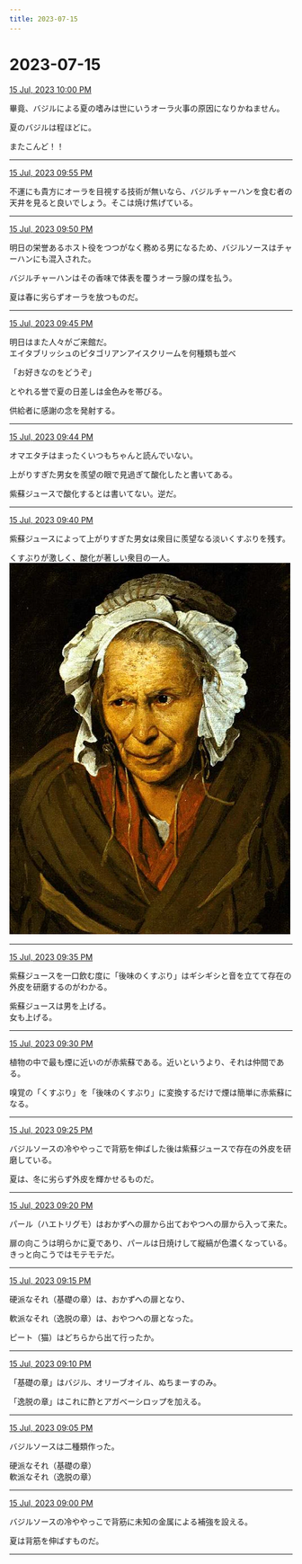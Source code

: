 ```yaml
---
title: 2023-07-15
---
```

# 2023-07-15

[15 Jul, 2023 10:00 PM](https://twitter.com/hirasawa/status/1680200547108790272#m)

畢竟、バジルによる夏の嗜みは世にいうオーラ火事の原因になりかねません。  
  
夏のバジルは程ほどに。  
  
またこんど！！

---

[15 Jul, 2023 09:55 PM](https://twitter.com/hirasawa/status/1680199282585116677#m)

不運にも貴方にオーラを目視する技術が無いなら、バジルチャーハンを食む者の天井を見ると良いでしょう。そこは焼け焦げている。

---

[15 Jul, 2023 09:50 PM](https://twitter.com/hirasawa/status/1680198024218439681#m)

明日の栄誉あるホスト役をつつがなく務める男になるため、バジルソースはチャーハンにも混入された。  
  
バジルチャーハンはその香味で体表を覆うオーラ腺の煤を払う。  
  
夏は春に劣らずオーラを放つものだ。

---

[15 Jul, 2023 09:45 PM](https://twitter.com/hirasawa/status/1680196765973184512#m)

明日はまた人々がご来館だ。  
エイタブリッシュのピタゴリアンアイスクリームを何種類も並べ  
  
「お好きなのをどうぞ」  
  
とやれる誉で夏の日差しは金色みを帯びる。  
  
供給者に感謝の念を発射する。

---

[15 Jul, 2023 09:44 PM](https://twitter.com/hirasawa/status/1680196583634374656#m)

オマエタチはまったくいつもちゃんと読んでいない。  
  
上がりすぎた男女を羨望の眼で見過ぎて酸化したと書いてある。  
  
紫蘇ジュースで酸化するとは書いてない。逆だ。

---

[15 Jul, 2023 09:40 PM](https://twitter.com/hirasawa/status/1680195507648356353#m)

紫蘇ジュースによって上がりすぎた男女は衆目に羨望なる淡いくすぶりを残す。  
  
くすぶりが激しく、酸化が著しい衆目の一人。
![image](images/2023-07-15-6-0.png)

---

[15 Jul, 2023 09:35 PM](https://twitter.com/hirasawa/status/1680194249621643265#m)

紫蘇ジュースを一口飲む度に「後味のくすぶり」はギシギシと音を立てて存在の外皮を研磨するのがわかる。  
  
紫蘇ジュースは男を上げる。  
女も上げる。

---

[15 Jul, 2023 09:30 PM](https://twitter.com/hirasawa/status/1680192993192734721#m)

植物の中で最も煙に近いのが赤紫蘇である。近いというより、それは仲間である。  
  
嗅覚の「くすぶり」を「後味のくすぶり」に変換するだけで煙は簡単に赤紫蘇になる。

---

[15 Jul, 2023 09:25 PM](https://twitter.com/hirasawa/status/1680191732774756354#m)

バジルソースの冷ややっこで背筋を伸ばした後は紫蘇ジュースで存在の外皮を研磨している。  
  
夏は、冬に劣らず外皮を輝かせるものだ。

---

[15 Jul, 2023 09:20 PM](https://twitter.com/hirasawa/status/1680190474848436225#m)

パール（ハエトリグモ）はおかずへの扉から出ておやつへの扉から入って来た。  
  
扉の向こうは明らかに夏であり、パールは日焼けして縦縞が色濃くなっている。きっと向こうではモテモテだ。

---

[15 Jul, 2023 09:15 PM](https://twitter.com/hirasawa/status/1680189216532365318#m)

硬派なそれ（基礎の章）は、おかずへの扉となり、  
  
軟派なそれ（逸脱の章）は、おやつへの扉となった。  
  
ピート（猫）はどちらから出て行ったか。

---

[15 Jul, 2023 09:10 PM](https://twitter.com/hirasawa/status/1680187958299877376#m)

「基礎の章」はバジル、オリーブオイル、ぬちまーすのみ。  
  
「逸脱の章」はこれに酢とアガべーシロップを加える。

---

[15 Jul, 2023 09:05 PM](https://twitter.com/hirasawa/status/1680186700050358274#m)

バジルソースは二種類作った。  
  
硬派なそれ（基礎の章）  
軟派なそれ（逸脱の章）

---

[15 Jul, 2023 09:00 PM](https://twitter.com/hirasawa/status/1680185445425229825#m)

バジルソースの冷ややっこで背筋に未知の金属による補強を設える。  
  
夏は背筋を伸ばすものだ。

---


